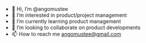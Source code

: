 - 👋 Hi, I’m @angomustee
- 👀 I’m interested in product/project management
- 🌱 I’m currently learning product management
- 💞️ I’m looking to collaborate on product developments
- 📫 How to reach me angomustee@gmail.com

<!---
angomustee/angomustee is a ✨ special ✨ repository because its `README.md` (this file) appears on your GitHub profile.
You can click the Preview link to take a look at your changes.
--->
